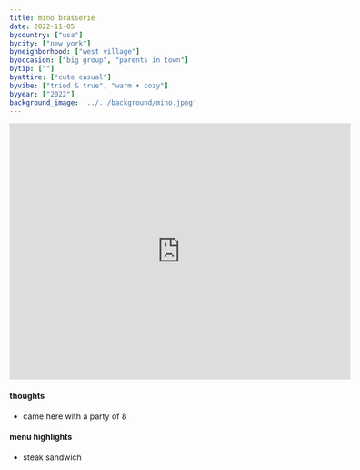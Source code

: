 ```yaml
---
title: mino brasserie 
date: 2022-11-05
bycountry: ["usa"]
bycity: ["new york"]
byneighborhood: ["west village"]
byoccasion: ["big group", "parents in town"]
bytip: [""]
byattire: ["cute casual"]
byvibe: ["tried & true", "warm • cozy"]
byyear: ["2022"]
background_image: '../../background/mino.jpeg'
---
```


<iframe src="https://www.google.com/maps/embed?pb=!1m18!1m12!1m3!1d3023.101421877132!2d-74.00419922334476!3d40.73779377138973!2m3!1f0!2f0!3f0!3m2!1i1024!2i768!4f13.1!3m3!1m2!1s0x89c259fd91254187%3A0xa5bc8f4456c855ac!2sMino%20Brasserie!5e0!3m2!1sen!2sus!4v1705595743488!5m2!1sen!2sus" width="600" height="450" style="border:0;" allowfullscreen="" loading="lazy" referrerpolicy="no-referrer-when-downgrade"></iframe>

#### thoughts
* came here with a party of 8

#### menu highlights
* steak sandwich